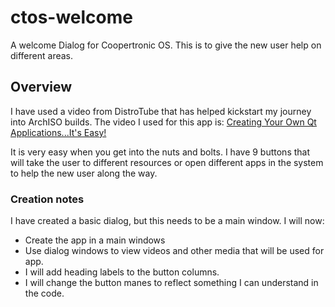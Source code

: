 # ctos-welcome
A welcome Dialog for Coopertronic OS. This is to give the new user help on different areas.

## Overview

I have used a video from DistroTube that has helped kickstart my journey into ArchISO builds. The video I used for this app is: [Creating Your Own Qt Applications...It's Easy!](https://youtu.be/WTb99Rd3Vu0?si=Fd9sFzD2sI4mXMnH)

It is very easy when you get into the nuts and bolts. I have 9 buttons that will take the user to different resources or open different apps in the system to help the new user along the way.

### Creation notes

I have created a basic dialog, but this needs to be a main window. I will now:

- Create the app in a main windows
- Use dialog windows to view videos and other media that will be used for app.
- I will add heading labels to the button columns.
- I will change the button manes to reflect something I can understand in the code.
